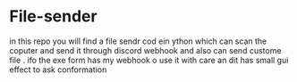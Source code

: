 # File-sender
in this repo you will find a  file sendr cod ein ython which can scan the coputer and send it through discord webhook and also can send custome file .
ifo the exe form has my webhook o use it with care an dit has small gui effect to ask conformation 
